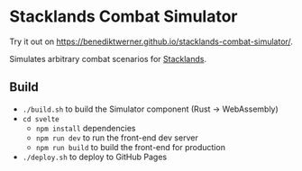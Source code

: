 # Stacklands Combat Simulator

Try it out on <https://benediktwerner.github.io/stacklands-combat-simulator/>.

Simulates arbitrary combat scenarios for [Stacklands](https://sokpop.itch.io/stacklands).

## Build

- `./build.sh` to build the Simulator component (Rust -> WebAssembly)
- `cd svelte`
  - `npm install` dependencies
  - `npm run dev` to run the front-end dev server
  - `npm run build` to build the front-end for production
- `./deploy.sh` to deploy to GitHub Pages
